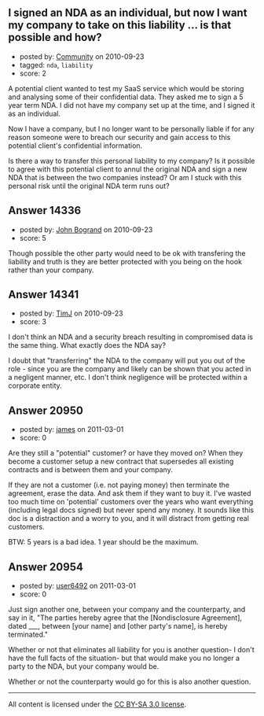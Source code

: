 ## I signed an NDA as an individual, but now I want my company to take on this liability ... is that possible and how?

- posted by: [Community](https://stackexchange.com/users/-1/-1-community) on 2010-09-23
- tagged: `nda`, `liability`
- score: 2

A potential client wanted to test my SaaS service which would be storing and analysing some of their confidential data.  They asked me to sign a 5 year term NDA.  I did not have my company set up at the time, and I signed it as an individual.  

Now I have a company, but I no longer want to be personally liable if for any reason someone were to breach our security and gain access to this potential client's confidential information.

Is there a way to transfer this personal liability to my company? Is it possible to agree with this potential client to annul the original NDA and sign a new NDA that is between the two companies instead?  Or am I stuck with this personal risk until the original NDA term runs out?


## Answer 14336

- posted by: [John Bogrand](https://stackexchange.com/users/-1/3577-john-bogrand) on 2010-09-23
- score: 5

Though possible the other party would need to be ok with transfering the liability and truth is they are better protected with you being on the hook rather than your company.


## Answer 14341

- posted by: [TimJ](https://stackexchange.com/users/-1/1172-timj) on 2010-09-23
- score: 3

I don't think an NDA and a security breach resulting in compromised data is the same thing.  What exactly does the NDA say?

I doubt that "transferring" the NDA to the company will put you out of the role - since you are the company and likely can be shown that you acted in a negligent manner, etc.  I don't think negligence will be protected within a corporate entity.




## Answer 20950

- posted by: [james](https://stackexchange.com/users/-1/5800-james) on 2011-03-01
- score: 0

Are they still a "potential" customer? or have they moved on? When they become a customer setup a new contract that supersedes all existing contracts and is between them and your company.

If they are not a customer (i.e. not paying money) then terminate the agreement, erase the data. And ask them if they want to buy it. I've wasted too much time on 'potential' customers over the years who want everything (including legal docs signed) but never spend any money. It sounds like this doc is a distraction and a worry to you, and it will distract from getting real customers.

BTW: 5 years is a bad idea. 1 year should be the maximum.


## Answer 20954

- posted by: [user6492](https://stackexchange.com/users/-1/6492-user6492) on 2011-03-01
- score: 0

Just sign another one, between your company and the counterparty, and say in it, "The parties hereby agree that the [Nondisclosure Agreement], dated ___, between [your name] and [other party's name], is hereby terminated."

Whether or not that eliminates all liability for you is another question- I don't have the full facts of the situation- but that would make you no longer a party to the NDA, but your company would be.

Whether or not the counterparty would go for this is also another question.



---

All content is licensed under the [CC BY-SA 3.0 license](https://creativecommons.org/licenses/by-sa/3.0/).
